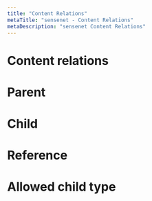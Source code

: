 ```yaml
---
title: "Content Relations"
metaTitle: "sensenet - Content Relations"
metaDescription: "sensenet Content Relations"
---
```


# Content relations
# Parent
# Child
# Reference
# Allowed child type
